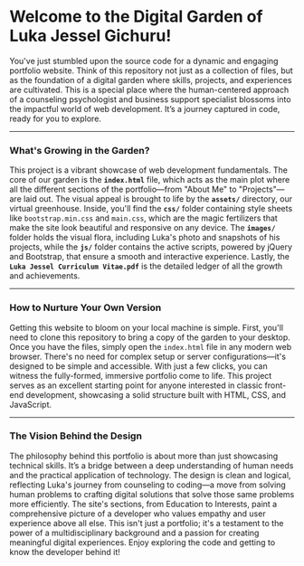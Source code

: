 # Welcome to the Digital Garden of Luka Jessel Gichuru!

You've just stumbled upon the source code for a dynamic and engaging portfolio website. Think of this repository not just as a collection of files, but as the foundation of a digital garden where skills, projects, and experiences are cultivated. This is a special place where the human-centered approach of a counseling psychologist and business support specialist blossoms into the impactful world of web development. It’s a journey captured in code, ready for you to explore.

---

### What's Growing in the Garden?

This project is a vibrant showcase of web development fundamentals. The core of our garden is the **`index.html`** file, which acts as the main plot where all the different sections of the portfolio—from "About Me" to "Projects"—are laid out. The visual appeal is brought to life by the **`assets/`** directory, our virtual greenhouse. Inside, you'll find the **`css/`** folder containing style sheets like `bootstrap.min.css` and `main.css`, which are the magic fertilizers that make the site look beautiful and responsive on any device. The **`images/`** folder holds the visual flora, including Luka's photo and snapshots of his projects, while the **`js/`** folder contains the active scripts, powered by jQuery and Bootstrap, that ensure a smooth and interactive experience. Lastly, the **`Luka Jessel Curriculum Vitae.pdf`** is the detailed ledger of all the growth and achievements.

---

### How to Nurture Your Own Version

Getting this website to bloom on your local machine is simple. First, you'll need to clone this repository to bring a copy of the garden to your desktop. Once you have the files, simply open the `index.html` file in any modern web browser. There's no need for complex setup or server configurations—it's designed to be simple and accessible. With just a few clicks, you can witness the fully-formed, immersive portfolio come to life. This project serves as an excellent starting point for anyone interested in classic front-end development, showcasing a solid structure built with HTML, CSS, and JavaScript.

---

### The Vision Behind the Design

The philosophy behind this portfolio is about more than just showcasing technical skills. It’s a bridge between a deep understanding of human needs and the practical application of technology. The design is clean and logical, reflecting Luka's journey from counseling to coding—a move from solving human problems to crafting digital solutions that solve those same problems more efficiently. The site's sections, from Education to Interests, paint a comprehensive picture of a developer who values empathy and user experience above all else. This isn't just a portfolio; it's a testament to the power of a multidisciplinary background and a passion for creating meaningful digital experiences. Enjoy exploring the code and getting to know the developer behind it!
